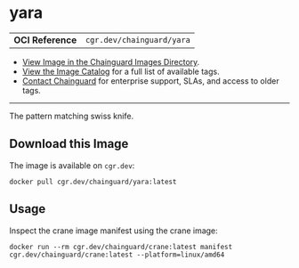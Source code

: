 <!--monopod:start-->
# yara
| | |
| - | - |
| **OCI Reference** | `cgr.dev/chainguard/yara` |


* [View Image in the Chainguard Images Directory](https://images.chainguard.dev/directory/image/yara/overview).
* [View the Image Catalog](https://console.chainguard.dev/images/catalog) for a full list of available tags.
* [Contact Chainguard](https://www.chainguard.dev/chainguard-images) for enterprise support, SLAs, and access to older tags.

---
<!--monopod:end-->

<!--overview:start-->
The pattern matching swiss knife.
<!--overview:end-->

<!--getting:start-->
## Download this Image
The image is available on `cgr.dev`:

```
docker pull cgr.dev/chainguard/yara:latest
```
<!--getting:end-->

<!--body:start-->
## Usage

Inspect the crane image manifest using the crane image:

```
docker run --rm cgr.dev/chainguard/crane:latest manifest cgr.dev/chainguard/crane:latest --platform=linux/amd64
```
<!--body:end-->
